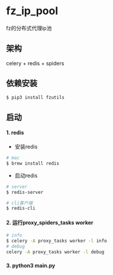 # fz_ip_pool
fz的分布式代理ip池

## 架构
celery + redis + spiders

## 依赖安装
```bash
$ pip3 install fzutils
```

## 启动
#### 1. redis
- 安装redis
```bash
# mac
$ brew install redis
```
- 启动redis
```bash
# server
$ redis-server

# cli客户端
$ redis-cli 
```

#### 2. 运行proxy_spiders_tasks worker
```bash
# info
$ celery -A proxy_tasks worker -l info
# debug
celery -A proxy_tasks worker -l debug
```

#### 3. python3 main.py

